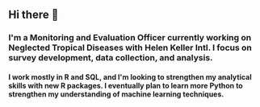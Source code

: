 ## Hi there 👋

<!--
**Skerry999/Skerry999** is a ✨ _special_ ✨ repository because its `README.md` (this file) appears on your GitHub profile.

Here are some ideas to get you started:

- 🔭 I’m currently working on ...
- 🌱 I’m currently learning ...
- 👯 I’m looking to collaborate on ...
- 🤔 I’m looking for help with ...
- 💬 Ask me about ...
- 📫 How to reach me: ...
- 😄 Pronouns: ...
- ⚡ Fun fact: ...
-->

### I'm a Monitoring and Evaluation Officer currently working on Neglected Tropical Diseases with Helen Keller Intl. I focus on survey development, data collection, and analysis. 

#### I work mostly in R and SQL, and I'm looking to strengthen my analytical skills with new R packages. I eventually plan to learn more Python to strengthen my understanding of machine learning techniques.
